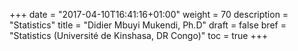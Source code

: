 +++
date = "2017-04-10T16:41:16+01:00"
weight = 70
description = "Statistics"
title = "Didier Mbuyi Mukendi, Ph.D"
draft = false
bref =  "Statistics (Université de Kinshasa, DR Congo)"
toc = true
+++
